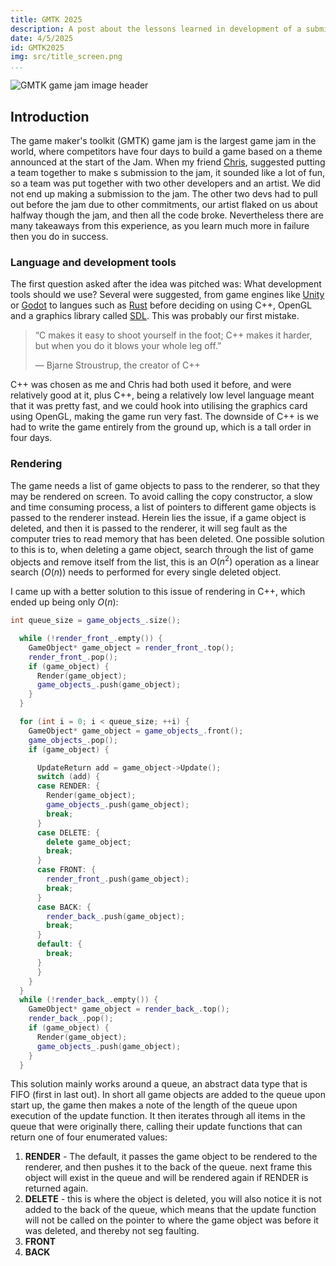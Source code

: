 ```yaml
---
title: GMTK 2025
description: A post about the lessons learned in development of a submission to the game maker's toolkit game jam 2025.
date: 4/5/2025
id: GMTK2025
img: src/title_screen.png
...
```


![GMTK game jam image header](https://img.itch.zone/aW1hZ2UyL2phbS8zODU3MjcvMjA3Nzk0MTEucG5n/original/6fSjCW.png)
## Introduction

The game maker's toolkit (GMTK) game jam is the largest game jam in the world, where competitors have four days to build a game based on a theme announced at the start of the Jam. When my friend [Chris](https://github.com/CodingPluto), suggested putting a team together to make s submission to the jam, it sounded like a lot of fun, so a team was put together with two other developers and an artist. We did not end up making a submission to the jam. The other two devs had to pull out before the jam due to other commitments, our artist flaked on us about halfway though the jam, and then all the code broke. Nevertheless there are many takeaways from this experience, as you learn much more in failure then you do in success.

### Language and development tools
The first question asked after the idea was pitched was: What development tools should we use? Several were suggested, from game engines like [Unity](https://unity.com) or [Godot](https://godotengine.org) to langues such as [Rust](https://www.rust-lang.org) before deciding on using C++, OpenGL and a graphics library called [SDL](https://wiki.libsdl.org/SDL3/FrontPage). This was probably our first mistake.

> “C makes it easy to shoot yourself in the foot; C++ makes it harder, but when you do it blows your whole leg off.”
> 
>    ― Bjarne Stroustrup, the creator of C++

C++ was chosen as me and Chris had both used it before, and were relatively good at it, plus C++, being a relatively low level language meant that it was pretty fast, and we could hook into utilising the graphics card using OpenGL, making the game run very fast. The downside of C++ is we had to write the game entirely from the ground up, which is a tall order in four days.

### Rendering
The game needs a list of game objects to pass to the renderer, so that they may be rendered on screen. To avoid calling the copy constructor, a slow and time consuming process, a list of pointers to different game objects is passed to the renderer instead. Herein lies the issue, if a game object is deleted, and then it is passed to the renderer, it will seg fault as the computer tries to read memory that has been deleted. One possible solution to this is to, when deleting a game object, search through the list of game objects and remove itself from the list, this is an $O(n^2)$ operation as a linear search ($O(n)$) needs to performed for every single deleted object.

I came up with a better solution to this issue of rendering in C++, which ended up being only $O(n)$:
```c++
int queue_size = game_objects_.size();

  while (!render_front_.empty()) {
    GameObject* game_object = render_front_.top();
    render_front_.pop();
    if (game_object) {
      Render(game_object);
      game_objects_.push(game_object);
    }
  }

  for (int i = 0; i < queue_size; ++i) {
    GameObject* game_object = game_objects_.front();
    game_objects_.pop();
    if (game_object) {

      UpdateReturn add = game_object->Update();
      switch (add) {
      case RENDER: {
        Render(game_object);
        game_objects_.push(game_object);
        break;
      }
      case DELETE: {
        delete game_object;
        break;
      }
      case FRONT: {
        render_front_.push(game_object);
        break;
      }
      case BACK: {
        render_back_.push(game_object);
        break;
      }
      default: {
        break;
      }
      }
    }
  }
  while (!render_back_.empty()) {
    GameObject* game_object = render_back_.top();
    render_back_.pop();
    if (game_object) {
      Render(game_object);
      game_objects_.push(game_object);
    }
  }

```
This solution mainly works around a queue, an abstract data type that is FIFO (first in last out). In short all game objects are added to the queue upon start up, the game then makes a note of the length of the queue upon execution of the update function. It then iterates through all items in the queue that were originally there, calling their update functions that can return one of four enumerated values:
1. **RENDER** - The default, it passes the game object to be rendered to the renderer, and then pushes it to the back of the queue. next frame this object will exist in the queue and will be rendered again if RENDER is returned again.
2. **DELETE** - this is where the object is deleted, you will also notice it is not added to the back of the queue, which means that the update function will not be called on the pointer to where the game object was before it was deleted, and thereby not seg faulting.
3. **FRONT**
4. **BACK**

